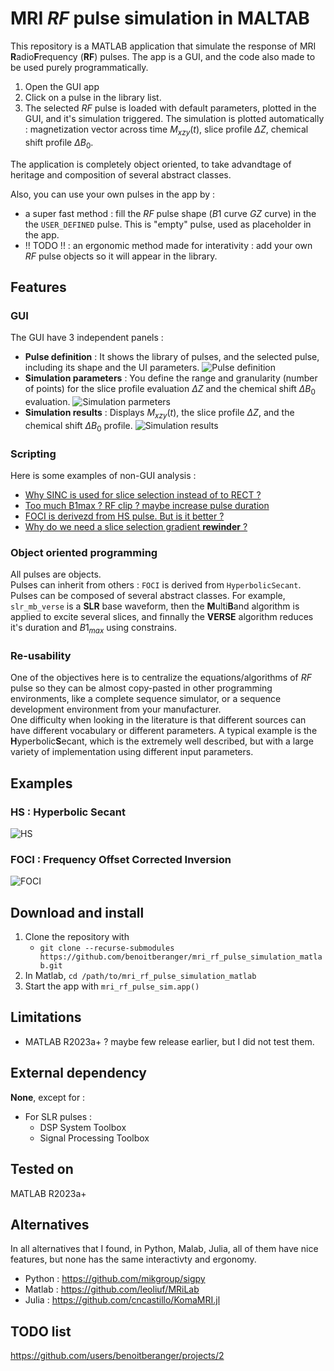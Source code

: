 # MRI $RF$ pulse simulation in MALTAB

This repository is a MATLAB application that simulate the response of MRI **R**adio**F**requency (**RF**) pulses.
The app is a GUI, and the code also made to be used purely programmatically.

1. Open the GUI app
2. Click on a pulse in the library list.
3. The selected $RF$ pulse is loaded with default parameters, plotted in the GUI, and it's simulation triggered. The simulation is plotted automatically : magnetization vector across time $M_{xzy}(t)$, slice profile $\Delta Z$, chemical shift profile $\Delta B_0$.

The application is completely object oriented, to take advandtage of heritage and composition of several abstract classes.

Also, you can use your own pulses in the app by :
- a super fast method : fill the $RF$ pulse shape ($B1$ curve $GZ$ curve) in the the `USER_DEFINED` pulse. This is "empty" pulse, used as placeholder in the app.
- !! TODO !! : an ergonomic method made for interativity : add your own $RF$ pulse objects so it will appear in the library.


## Features
### GUI
The GUI have 3 independent panels :
- **Pulse definition** : It shows the library of pulses, and the selected pulse, including its shape and the UI parameters.
![Pulse definition](docs/gui_pulse_definition.png)
- **Simulation parameters** : You define the range and granularity (number of points) for the slice profile evaluation $\Delta Z$ and the chemical shift $\Delta B_0$ evaluation.
![Simulation parmeters](docs/gui_simulation_parameters.png)
- **Simulation results** : Displays $M_{xzy}(t)$, the slice profile $\Delta Z$, and the chemical shift $\Delta B_0$ profile.
![Simulation results](docs/gui_simulation_results.png)

### Scripting
Here is some examples of non-GUI analysis :  
- [Why SINC is used for slice selection instead of to RECT ?](+mri_rf_pulse_sim/+analysis/rect_vs_sinc.m)
- [Too much B1max ? RF clip ? maybe increase pulse duration](+mri_rf_pulse_sim/+analysis/rf_clip.m)
- [FOCI is derivezd from HS pulse. But is it better ?](+mri_rf_pulse_sim/+analysis/compare_hs_foci.m)
- [Why do we need a slice selection gradient **rewinder** ?](+mri_rf_pulse_sim/+analysis/slice_selection_rewinder_lob.m)

### Object oriented programming
All pulses are objects.  
Pulses can inherit from others : `FOCI` is derived from `HyperbolicSecant`.  
Pulses can be composed of several abstract classes.
For example, `slr_mb_verse` is a **SLR** base waveform, then the **M**ulti**B**and algorithm is applied to excite several slices, and finnally the **VERSE** algorithm reduces it's duration and $B1_{max}$ using constrains.


### Re-usability
One of the objectives here is to centralize the equations/algorithms of $RF$ pulse so they can be almost copy-pasted in other programming environments, like a complete sequence simulator, or a sequence development environment from your manufacturer.  
One difficulty when looking in the literature is that different sources can have different vocabulary or different parameters. A typical example is the **H**yperbolic**S**ecant, which is the extremely well described, but with a large variety of implementation using different input parameters.


## Examples

### HS : Hyperbolic Secant
![HS](docs/gui_HS.png)

### FOCI : Frequency Offset Corrected Inversion
![FOCI](docs/gui_FOCI.png)


## Download and install
1. Clone the repository with 
    - `git clone --recurse-submodules https://github.com/benoitberanger/mri_rf_pulse_simulation_matlab.git`
2. In Matlab, `cd /path/to/mri_rf_pulse_simulation_matlab`
3. Start the app with `mri_rf_pulse_sim.app()`


## Limitations
- MATLAB R2023a+ ? maybe few release earlier, but I did not test them.


## External dependency

**None**, except for : 
- For SLR pulses : 
    - DSP System Toolbox
    - Signal Processing Toolbox


## Tested on
MATLAB R2023a+


## Alternatives
In all alternatives that I found, in Python, Malab, Julia, all of them have nice features, but none has the same interactivty and ergonomy.

- Python : https://github.com/mikgroup/sigpy
- Matlab : https://github.com/leoliuf/MRiLab
- Julia : https://github.com/cncastillo/KomaMRI.jl


## TODO list
https://github.com/users/benoitberanger/projects/2

